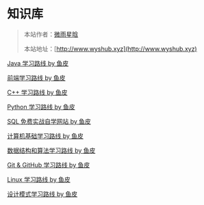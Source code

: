 # 知识库

> 本站作者：[微雨星晗](https://yuyuanweb.feishu.cn/wiki/Abldw5WkjidySxkKxU2cQdAtnah)
>
> 本站地址：[http://www.wyshub.xyz](http://www.wyshub.xyz)


[Java 学习路线 by 鱼皮](Java学习路线.md)

[前端学习路线 by 鱼皮](前端学习路线.md)

[C++ 学习路线 by 鱼皮](C++学习路线.md)

[Python 学习路线 by 鱼皮](Python学习路线.md)

[SQL 免费实战自学网站 by 鱼皮](SQL免费实战自学网站.md)

[计算机基础学习路线 by 鱼皮](计算机基础学习路线.md)

[数据结构和算法学习路线 by 鱼皮](数据结构和算法学习路线.md)

[Git & GitHub 学习路线 by 鱼皮](Git&GitHub学习路线.md)

[Linux 学习路线 by 鱼皮](Linux学习路线.md)

[设计模式学习路线 by 鱼皮](设计模式学习路线.md)





